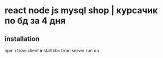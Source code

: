 # react node js mysql shop | курсачик по бд за 4 дня
## installation
npm i from client
install libs from server
run db
